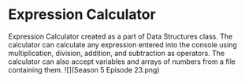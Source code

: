 # Expression Calculator
Expression Calculator created as a part of Data Structures class. The calculator can calculate any expression entered into the console using multiplication, division, addition, and subtraction as operators. The calculator can also accept variables and arrays of numbers from a file containing them.
![](Season 5 Episode 23.png)

